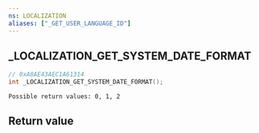 ```yaml
---
ns: LOCALIZATION
aliases: ["_GET_USER_LANGUAGE_ID"]
---
```

## _LOCALIZATION_GET_SYSTEM_DATE_FORMAT

```c
// 0xA8AE43AEC1A61314
int _LOCALIZATION_GET_SYSTEM_DATE_FORMAT();
```

```
Possible return values: 0, 1, 2
```

## Return value
